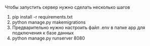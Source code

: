 Чтобы запустить сервер нужно сделать несколько шагов 
1. pip install -r requirements.txt
1. python manage.py makemigrations
2. Предварительно нужно настроить файл .env в папке app для подключения к базе данных
3. python manage.py runserver 8080